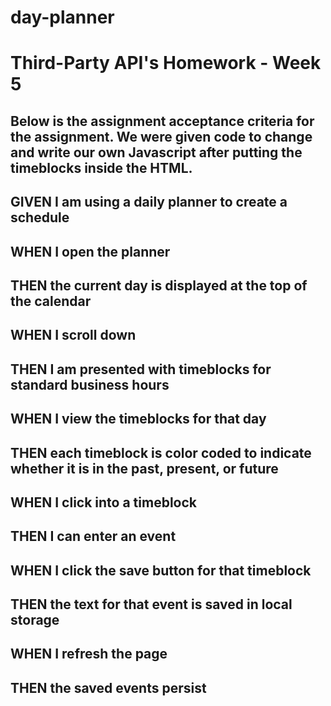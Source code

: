 # day-planner


# Third-Party API's Homework - Week 5

## Below is the assignment acceptance criteria for the assignment. We were given code to change and write our own Javascript after putting the timeblocks inside the HTML.

## GIVEN I am using a daily planner to create a schedule
## WHEN I open the planner
## THEN the current day is displayed at the top of the calendar
## WHEN I scroll down
## THEN I am presented with timeblocks for standard business hours
## WHEN I view the timeblocks for that day
## THEN each timeblock is color coded to indicate whether it is in the past, present, or future
## WHEN I click into a timeblock
## THEN I can enter an event
## WHEN I click the save button for that timeblock
## THEN the text for that event is saved in local storage
## WHEN I refresh the page
## THEN the saved events persist
